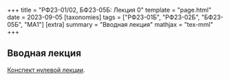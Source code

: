 +++
title = "РФ23-01/02, БФ23-05Б: Лекция 0"
template = "page.html"
date = 2023-09-05
[taxonomies]
tags = ["РФ23-01Б", "РФ23-02Б", "БФ23-05Б", "MA1"]
[extra]
summary = "Вводная лекция"
mathjax = "tex-mml"
+++

<!-- more -->

## Вводная лекция

[Конспект нулевой лекции](/MA1_Lecture_0.pdf). 